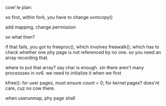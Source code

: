 cow!
le plan:

so first, within fork, you have to change uvmcopy()

add mapping, change permission

so what then?

if that fails, you got to freeproc(), which involves freewalk(), which has to check whether one phy page is not referenced by no one. so you need an array recording that.

where to put that array? say char is enough. sin there aren't many processses in xv6. we need to initialize it when we first 

kfree(): for user pages, must ensure count = 0;
				 for kernel pages? does'nt care, cuz no cow there.
	
when userunmap, phy page shall 
